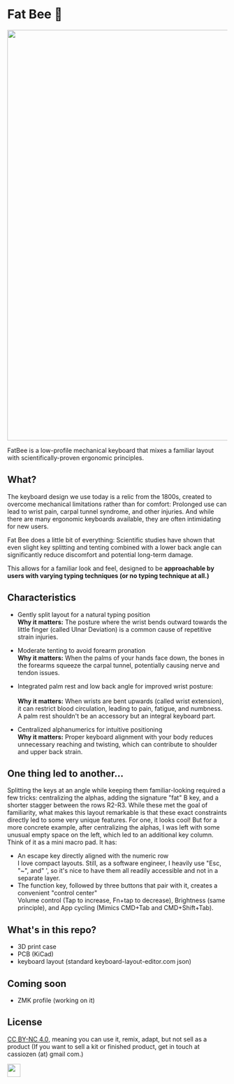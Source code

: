 # Fat Bee 🐝

<p align="center" width="100%">
<img src="./fatbee.png" width="940" />
</p>

FatBee is a low-profile mechanical keyboard that mixes a familiar layout with scientifically-proven ergonomic principles.

## What?

The keyboard design we use today is a relic from the 1800s, created to overcome mechanical limitations rather than for comfort: Prolonged use can lead to wrist pain, carpal tunnel syndrome, and other injuries.
And while there are many ergonomic keyboards available, they are often intimidating for new users.

Fat Bee does a little bit of everything: Scientific studies have shown that even slight key splitting and tenting combined with a lower back angle can significantly reduce discomfort and potential long-term damage.

This allows for a familiar look and feel, designed to be **approachable by users with varying typing techniques (or no typing technique at all.)**

## Characteristics

- Gently split layout for a natural typing position<br>
  **Why it matters:** The posture where the wrist bends outward towards the little finger (called Ulnar Deviation) is a common cause of repetitive strain injuries.

- Moderate tenting to avoid forearm pronation<br>
  **Why it matters:** When the palms of your hands face down, the bones in the forearms squeeze the carpal tunnel, potentially causing nerve and tendon issues.

- Integrated palm rest and low back angle for improved wrist posture:<br>  
  **Why it matters:** When wrists are bent upwards (called wrist extension), it can restrict blood circulation, leading to pain, fatigue, and numbness. A palm rest shouldn't be an accessory but an integral keyboard part.

- Centralized alphanumerics for intuitive positioning<br>
  **Why it matters:** Proper keyboard alignment with your body reduces unnecessary reaching and twisting, which can contribute to shoulder and upper back strain.

## One thing led to another...

Splitting the keys at an angle while keeping them familiar-looking required a few tricks: centralizing the alphas, adding the signature "fat" B key, and a shorter stagger between the rows R2-R3.
While these met the goal of familiarity, what makes this layout remarkable is that these exact constraints directly led to some very unique features.
For one, it looks cool! But for a more concrete example, after centralizing the alphas, I was left with some unusual empty space on the left, which led to an additional key column. Think of it as a mini macro pad. It has:

- An escape key directly aligned with the numeric row<br>
  I love compact layouts. Still, as a software engineer, I heavily use "Esc, "~", and" ', so it's nice to have them all readily accessible and not in a separate layer.
- The function key, followed by three buttons that pair with it, creates a convenient "control center"<br>
  Volume control (Tap to increase, Fn+tap to decrease), Brightness (same principle), and App cycling (Mimics CMD+Tab and CMD+Shift+Tab).

## What's in this repo?

- 3D print case
- PCB (KiCad)
- keyboard layout (standard keyboard-layout-editor.com json)

## Coming soon

- ZMK profile (working on it)

## License

<a href="https://creativecommons.org/licenses/by-nc/4.0/?ref=chooser-v1" target="_blank" rel="license noopener noreferrer" style="display:inline-block;">CC BY-NC 4.0</a>, meaning you can use it, remix, adapt, but not sell as a product (If you want to sell a kit or finished product, get in touch at cassiozen (at) gmail com.)

<img src="https://mirrors.creativecommons.org/presskit/buttons/88x31/png/by-nc.png" height="30">
